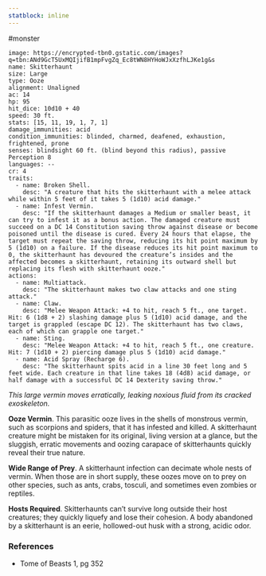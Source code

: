 ```yaml
---
statblock: inline
---
```

 #monster 

```statblock
image: https://encrypted-tbn0.gstatic.com/images?q=tbn:ANd9GcT5UxMQIjifB1mpFvgZq_Ec8tWN8HYHoWJxXzfhLJKe1g&s
name: Skitterhaunt
size: Large
type: Ooze
alignment: Unaligned
ac: 14
hp: 95
hit_dice: 10d10 + 40
speed: 30 ft.
stats: [15, 11, 19, 1, 7, 1]
damage_immunities: acid
condition_immunities: blinded, charmed, deafened, exhaustion, frightened, prone
senses: blindsight 60 ft. (blind beyond this radius), passive Perception 8
languages: --
cr: 4
traits:
  - name: Broken Shell.
    desc: "A creature that hits the skitterhaunt with a melee attack while within 5 feet of it takes 5 (1d10) acid damage."
  - name: Infest Vermin.
    desc: "If the skitterhaunt damages a Medium or smaller beast, it can try to infest it as a bonus action. The damaged creature must succeed on a DC 14 Constitution saving throw against disease or become poisoned until the disease is cured. Every 24 hours that elapse, the target must repeat the saving throw, reducing its hit point maximum by 5 (1d10) on a failure. If the disease reduces its hit point maximum to 0, the skitterhaunt has devoured the creature’s insides and the affected becomes a skitterhaunt, retaining its outward shell but replacing its flesh with skitterhaunt ooze."
actions:
  - name: Multiattack.
    desc: "The skitterhaunt makes two claw attacks and one sting attack."
  - name: Claw.
    desc: "Melee Weapon Attack: +4 to hit, reach 5 ft., one target. Hit: 6 (1d8 + 2) slashing damage plus 5 (1d10) acid damage, and the target is grappled (escape DC 12). The skitterhaunt has two claws, each of which can grapple one target."
  - name: Sting.
    desc: "Melee Weapon Attack: +4 to hit, reach 5 ft., one creature. Hit: 7 (1d10 + 2) piercing damage plus 5 (1d10) acid damage."
  - name: Acid Spray (Recharge 6).
    desc: "The skitterhaunt spits acid in a line 30 feet long and 5 feet wide. Each creature in that line takes 18 (4d8) acid damage, or half damage with a successful DC 14 Dexterity saving throw."
```

_This large vermin moves erratically, leaking noxious fluid from its cracked exoskeleton._

**Ooze Vermin**. This parasitic ooze lives in the shells of monstrous vermin, such as scorpions and spiders, that it has infested and killed. A skitterhaunt creature might be mistaken for its original, living version at a glance, but the sluggish, erratic movements and oozing carapace of skitterhaunts quickly reveal their true nature.

**Wide Range of Prey**. A skitterhaunt infection can decimate whole nests of vermin. When those are in short supply, these oozes move on to prey on other species, such as ants, crabs, tosculi, and sometimes even zombies or reptiles.

**Hosts Required**. Skitterhaunts can’t survive long outside their host creatures; they quickly liquefy and lose their cohesion. A body abandoned by a skitterhaunt is an eerie, hollowed-out husk with a strong, acidic odor.

### References

* Tome of Beasts 1, pg 352

